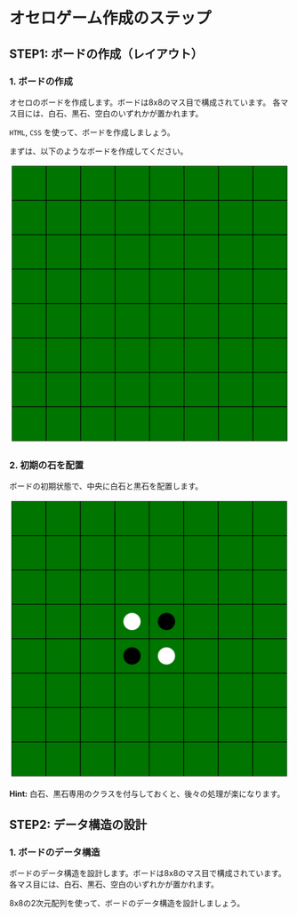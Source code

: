 # オセロゲーム作成のステップ

## STEP1: ボードの作成（レイアウト）

### 1. ボードの作成

オセロのボードを作成します。ボードは8x8のマス目で構成されています。
各マス目には、白石、黒石、空白のいずれかが置かれます。

`HTML`, `CSS` を使って、ボードを作成しましょう。

まずは、以下のようなボードを作成してください。

![alt text](./img/step_01.png)

### 2. 初期の石を配置

ボードの初期状態で、中央に白石と黒石を配置します。

![alt text](./img/step_02.png)

**Hint:** 白石、黒石専用のクラスを付与しておくと、後々の処理が楽になります。

## STEP2: データ構造の設計

### 1. ボードのデータ構造

ボードのデータ構造を設計します。ボードは8x8のマス目で構成されています。
各マス目には、白石、黒石、空白のいずれかが置かれます。

8x8の2次元配列を使って、ボードのデータ構造を設計しましょう。

